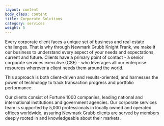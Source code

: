 ```yaml
---
layout: content
body_class: content
title: Corporate Solutions
category: services
weight: 5
---
```

Every corporate client faces a unique set of business and real estate challenges. That is why through Newmark Grubb Knight Frank, we make it our business to understand every aspect of your needs and expectations, current and future. Clients have a primary point of contact - a senior corporate services executive (CSE) - who leverages all our enterprise resources wherever a client needs them around the world.

This approach is both client-driven and results-oriented, and harnesses the power of technology to track transaction progress and portfolio performance.

Our clients consist of Fortune 1000 companies, leading national and international institutions and government agencies. Our corporate services team is supported by 5,000 professionals in locally owned and operated offices worldwide, assuring Newmark Grubb clients are served by members deeply rooted in and knowledgeable about their markets.
